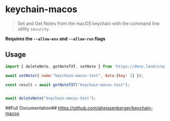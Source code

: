 # keychain-macos

> Set and Get Notes from the macOS keychain with the command line utility `security`.

**Requires the `--allow-env` and `--allow-run` flags**

## Usage

```js
import { deleteNote, getNoteTXT, setNote } from 'https://deno.land/x/authlete_deno@v0.1.1/mod.ts';"

await setNote({ name:"keychain-macos-test", data:{key: 1} });

const result = await getNoteTXT("keychain-macos-test");


await deleteNote("keychain-macos-test");
```

##Full Documentation##
https://github.com/aheissenberger/keychain-macos
